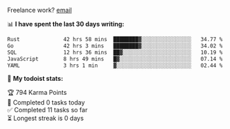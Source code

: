 Freelance work? [email](mailto:fanosoro@gmail.com)

📊 **I have spent the last 30 days writing:**
<!--START_SECTION:waka-->

```txt
Rust              42 hrs 58 mins  ████████▓░░░░░░░░░░░░░░░░   34.77 %
Go                42 hrs 3 mins   ████████▓░░░░░░░░░░░░░░░░   34.02 %
SQL               12 hrs 36 mins  ██▓░░░░░░░░░░░░░░░░░░░░░░   10.19 %
JavaScript        8 hrs 49 mins   █▓░░░░░░░░░░░░░░░░░░░░░░░   07.14 %
YAML              3 hrs 1 min     ▓░░░░░░░░░░░░░░░░░░░░░░░░   02.44 %
```

<!--END_SECTION:waka-->

🚧 **My todoist stats:**
<!-- TODO-IST:START -->
🏆  794 Karma Points           
🌸  Completed 0 tasks today           
✅  Completed 11 tasks so far           
⏳  Longest streak is 0 days
<!-- TODO-IST:END -->
